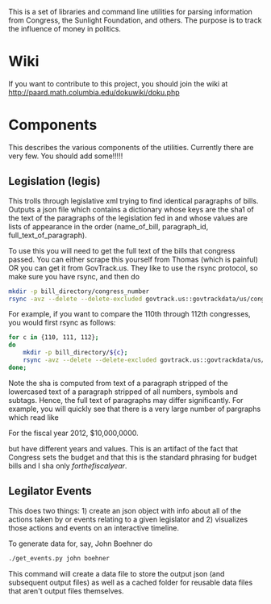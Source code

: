 This is a set of libraries and command line utilities for parsing information 
from Congress, the Sunlight Foundation, and others. The purpose is to track the
influence of money in politics.

Wiki
====
If you want to contribute to this project, you should join the wiki at
http://paard.math.columbia.edu/dokuwiki/doku.php

Components
==========

This describes the various components of the utilities. Currently there are
very few. You should add some!!!!!

Legislation (legis)
------------

This trolls through legislative xml trying to find identical paragraphs of
bills. Outputs a json file which contains a dictionary whose keys are the
sha1 of the text of the paragraphs of the legislation fed in and whose values
are lists of appearance in the order (name\_of\_bill, paragraph\_id,
full\_text\_of\_paragraph).

To use this you will need to get the full text of the bills that congress
passed. You can either scrape this yourself from Thomas (which is painful)
OR you can get it from GovTrack.us. They like to use the rsync protocol, so
make sure you have rsync, and then do

```bash
mkdir -p bill_directory/congress_number
rsync -avz --delete --delete-excluded govtrack.us::govtrackdata/us/congress_number/bills.text
```

For example, if you want to compare the 110th through 112th congresses, you 
would first rsync as follows:

```bash
for c in {110, 111, 112};
do
    mkdir -p bill_directory/${c};
    rsync -avz --delete --delete-excluded govtrack.us::govtrackdata/us/${c}/bills.text;
done;
```


Note the sha is computed from text of a paragraph stripped of the lowercased
text of a paragraph stripped of all numbers, symbols and subtags. Hence, the
full text of paragraphs may differ significantly. For example, you will quickly
see that there is a very large number of pargraphs which read like

For the fiscal year 2012, $10,000,0000.

but have different years and values. This is an artifact of the fact that
Congress sets the budget and that this is the standard phrasing for budget
bills and I sha only _forthefiscalyear_.

Legilator Events
------------

This does two things: 1) create an json object with info about all of the 
actions taken by or events relating to a given legislator and 2) visualizes 
those actions and events on an interactive timeline.

To generate data for, say, John Boehner do

```bash
./get_events.py john boehner
```

This command will create a data file to store the output json (and subsequent output files)
as well as a cached folder for reusable data files that aren't output files themselves.  

